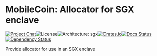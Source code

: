 # MobileCoin: Allocator for SGX enclave

[![Project Chat][chat-image]][chat-link]<!--
-->![License][license-image]<!--
-->![Architecture: sgx][arch-image]<!--
-->[![Crates.io][crate-image]][crate-link]<!--
-->[![Docs Status][docs-image]][docs-link]<!--
-->[![Dependency Status][deps-image]][deps-link]

Provide allocator for use in an SGX enclave

[chat-image]: https://img.shields.io/discord/844353360348971068?style=flat-square
[chat-link]: https://discord.gg/mobilecoin
[license-image]: https://img.shields.io/crates/l/mc-sgx-alloc?style=flat-square
[arch-image]: https://img.shields.io/badge/arch-sgx-red?style=flat-square
[crate-image]: https://img.shields.io/crates/v/mc-sgx-alloc.svg?style=flat-square
[crate-link]: https://crates.io/crates/mc-sgx-alloc
[docs-image]: https://img.shields.io/docsrs/mc-sgx-alloc?style=flat-square
[docs-link]: https://docs.rs/crate/mc-sgx-alloc
[deps-image]: https://deps.rs/crate/mc-sgx-alloc/0.1.0/status.svg?style=flat-square
[deps-link]: https://deps.rs/crate/mc-sgx-alloc/0.1.0
